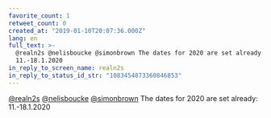 ```yaml
---
favorite_count: 1
retweet_count: 0
created_at: "2019-01-10T20:07:36.000Z"
lang: en
full_text: >-
  @realn2s @nelisboucke @simonbrown The dates for 2020 are set already:
  11.-18.1.2020
in_reply_to_screen_name: realn2s
in_reply_to_status_id_str: "1083454873360846853"
---
```


[@realn2s](https://twitter.com/realn2s)
[@nelisboucke](https://twitter.com/nelisboucke)
[@simonbrown](https://twitter.com/simonbrown) The dates for 2020 are set
already: 11.-18.1.2020
